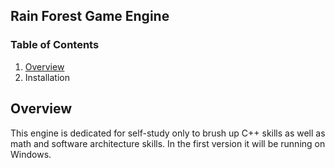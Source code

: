 ## Rain Forest Game Engine

### Table of Contents
1. [Overview](#overview)
2. Installation

## Overview
This engine is dedicated for self-study only to brush up C++ skills as well as math and software architecture skills.
In the first version it will be running on Windows.
